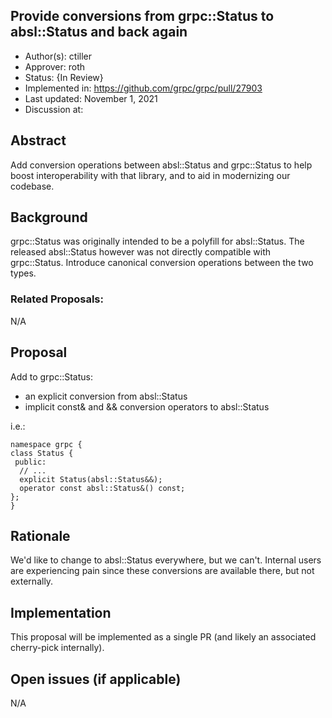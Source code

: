 Provide conversions from grpc::Status to absl::Status and back again
----
* Author(s): ctiller
* Approver: roth
* Status: {In Review}
* Implemented in: https://github.com/grpc/grpc/pull/27903
* Last updated: November 1, 2021
* Discussion at: 

## Abstract

Add conversion operations between absl::Status and grpc::Status to help boost interoperability with that library, and to aid in modernizing our codebase.

## Background

grpc::Status was originally intended to be a polyfill for absl::Status.
The released absl::Status however was not directly compatible with grpc::Status.
Introduce canonical conversion operations between the two types.

### Related Proposals:

N/A

## Proposal

Add to grpc::Status:
- an explicit conversion from absl::Status
- implicit const& and && conversion operators to absl::Status

i.e.:

```
namespace grpc {
class Status {
 public:
  // ...
  explicit Status(absl::Status&&);
  operator const absl::Status&() const;
};
}
```

## Rationale

We'd like to change to absl::Status everywhere, but we can't.
Internal users are experiencing pain since these conversions are available there, but not externally.

## Implementation

This proposal will be implemented as a single PR (and likely an associated cherry-pick internally).

## Open issues (if applicable)

N/A

